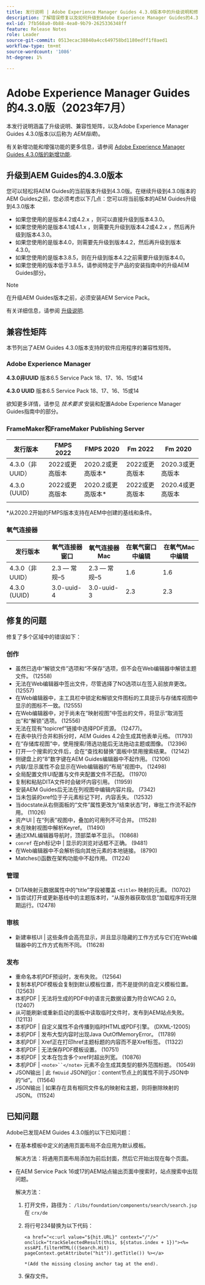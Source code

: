 ```yaml
---
title: 发行说明 | Adobe Experience Manager Guides 4.3.0版本中的升级说明和修复的问题
description: 了解错误修复以及如何升级到Adobe Experience Manager Guides的4.3.0版本
exl-id: 7fb568a0-0b88-4ea0-9b79-2625336348ff
feature: Release Notes
role: Leader
source-git-commit: 0513ecac38840a4cc649758bd1180edff1f8aed1
workflow-type: tm+mt
source-wordcount: '1086'
ht-degree: 1%

---
```


# Adobe Experience Manager Guides的4.3.0版（2023年7月）

本发行说明涵盖了升级说明、兼容性矩阵，以及Adobe Experience Manager Guides 4.3.0版本(以后称为 *AEM指南*)。

有关新增功能和增强功能的更多信息，请参阅 [Adobe Experience Manager Guides 4.3.0版的新增功能](./whats-new-4.3-release.md).

## 升级到AEM Guides的4.3.0版本


您可以轻松将AEM Guides的当前版本升级到4.3.0版。在继续升级到4.3.0版本的AEM Guides之前，您必须考虑以下几点：您可以将当前版本的AEM Guides升级到4.3.0版本

- 如果您使用的是版本4.2或4.2.x ，则可以直接升级到版本4.3.0。
- 如果您使用的是版本4.1或4.1.x ，则需要先升级到版本4.2或4.2.x ，然后再升级到版本4.3.0。
- 如果您使用的是版本4.0，则需要先升级到版本4.2，然后再升级到版本4.3.0。
- 如果您使用的是版本3.8.5，则在升级到版本4.2之前需要升级到版本4.0。
- 如果您使用的版本低于3.8.5，请参阅特定于产品的安装指南中的升级AEM Guides部分。



>[!NOTE]
>
>在升级AEM Guides版本之前，必须安装AEM Service Pack。

有关详细信息，请参阅 [升级说明](../install-guide/upgrade-xml-documentation.md).

## 兼容性矩阵

本节列出了AEM Guides 4.3.0版本支持的软件应用程序的兼容性矩阵。

### Adobe Experience Manager

**4.3.0非UUID**
版本6.5 Service Pack 18、17、16、15或14

**4.3.0 UUID**
版本6.5 Service Pack 18、17、16、15或14

欲知更多详情，请参见 *技术要求* 安装和配置Adobe Experience Manager Guides指南中的部分。

### FrameMaker和FrameMaker Publishing Server

| 发行版本 | FMPS 2022 | FMPS 2020 | Fm 2022 | Fm 2020 |
| --- | --- | --- | --- | --- |
| 4.3.0（非UUID） | 2022或更高版本 | 2020.2或更高版本* | 2022或更高版本 | 2020.3或更高版本 |
| 4.3.0 (UUID) | 2022或更高版本 | 2020.2或更高版本* | 2022或更高版本 | 2020.4或更高版本 |
| | | | |

*从2020.2开始的FMPS版本支持在AEM中创建的基线和条件。

### 氧气连接器

| 发行版本 | 氧气连接器窗口 | 氧气连接器Mac | 在氧气窗口中编辑 | 在氧气Mac中编辑 |
| --- | --- | --- |--- |--- |
| 4.3.0（非UUID） | 2.3 — 常规–5 | 2.3 — 常规–5 | 1.6 | 1.6 |
| 4.3.0 (UUID) | 3.0-uuid-4 | 3.0-uuid-3 | 2.3 | 2.3 |
|  |  |   |

## 修复的问题

修复了多个区域中的错误如下：

### 创作

- 虽然已选中“解锁文件”选项和“不保存”选项，但不会在Web编辑器中解锁主题文件。 (12558)
- 无法在Web编辑器中签出文件，尽管选择了NO选项以在签入前放弃更改。 (12557)
- 在Web编辑器中，主工具栏中锁定和解锁文件图标的工具提示与存储库视图中显示的图标不一致。(12555)
- 在Web编辑器中，对于尚未在“映射视图”中签出的文件，将显示“取消签出”和“解锁”选项。 (12556)
- 无法在现有“topicref”链接中选择PDF资源。 (12477)。
- 在表中执行合并和拆分时，AEM Guides 4.2会生成其他表单元格。 (11793)
- 在“存储库视图”中，使用搜索/筛选功能后无法拖动主题或图像。 (12396)
- 打开一个搜索的文件后，会在“查找和替换”面板中禁用搜索结果。 (12142)
- 侧键盘上的“8”数字键在AEM Guides编辑器中不起作用。 (12106)
- 内联/显示属性不会显示在Web编辑器的“布局”视图中。 (12498)
- 全局配置文件UI配置与文件夹配置文件不匹配。 (11970)
- 复制和粘贴DITA文件时会破坏内容引用。 (11959)
- 安装AEM Guides后无法在列视图中编辑内容片段。 (7342)
- 当未包装的xref位于子元素标记下时，内容丢失。 (12532)
- 当docstate从右侧面板的“文件”属性更改为“结束状态”时，审批工作流不起作用。 (11026)
- 资产UI | 在“列表”视图中，叠加的可用列不可合并。 (11528)
- 未在映射视图中解析Keyref。 (11490)
- 通过XML编辑器导航时，顶部菜单不显示。 (10868)
- `conref` 在ph标记中 | 显示的浏览对话框不正确。 (9481)
- 在Web编辑器中不会解析指向其他元素的本地链接。 (8790)
- Matches()函数在架构功能中不起作用。 (11224)



### 管理

- DITA映射元数据属性中的“title”字段被覆盖 `<title>` 映射的元素。 (10702)
- 当尝试打开或更新基线中的主题版本时，“从服务器获取信息”加载程序将无限期运行。(12478)


### 审核

- 新建审核UI | 这些条件会高亮显示，并且显示隐藏的工作方式与它们在Web编辑器中的工作方式有所不同。 (11628)

### 发布

- 重命名本机PDF预设时，发布失败。 (12564)
- 复制本机PDF模板会复制到默认模板位置，而不是提供的自定义模板位置。 (12563)
- 本机PDF | 无法将生成的PDF中的语言元数据设置为符合WCAG 2.0。 (12407)
- 从可能刷新或重新启动的面板中读取临时文件时，发布到AEM站点失败。 (12113)
- 本机PDF | 自定义属性不会传播到临时HTML或PDF引擎。 (DXML-12005)
- 本机PDF | 发布大型内容时出现Java OutOfMemoryError。 (11789)
- 本机PDF | Xref正在打印href主题标题的内容而不是Xref标签。 (11322)
- 本机PDF | 无法保存PDF模板设置。 (10751)
- 本机PDF | 文本在包含多个xref时超出列宽。 (10876)
- 本机PDF | `<note>``</note>` 元素不会生成其类型的额外范围标题。 (10549)
- JSON输出 | 此 `fmUuid` JSON的jcr：content节点上的属性不同于JSON中的“id”。 (11564)
- JSON输出 | 如果存在具有相同文件名的映射和主题，则将删除映射的JSON。 (11524)

## 已知问题

Adobe已发现AEM Guides 4.3.0版的以下已知问题：

- 在基本模板中定义的通用页面布局不会应用为默认模板。

  解决方法：将通用页面布局添加为前后封面，然后它开始出现在每个页面。
- 在AEM Service Pack 16或17的AEM站点输出页面中搜索时，站点搜索中出现问题。

  解决方法：

   1. 打开文件，路径为： `/libs/foundation/components/search/search.jsp` 在 `crx/de`
   1. 将行号234替换为以下代码：

      ```
      <a href="<c:url value="${hit.URL}" context="/"/>" onclick="trackSelectedResult(this, ${status.index + 1})"><%= xssAPI.filterHTML(((Search.Hit) pageContext.getAttribute("hit")).getTitle()) %></a>
      
      *(Add the missing closing anchor tag at the end).
      ```

   1. 保存文件。
